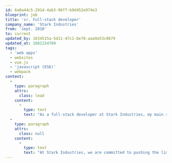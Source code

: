 ```yaml
---
id: 6a0a44c5-2914-4ab3-96ff-b9d452e974e3
blueprint: job
title: 'sr. Full-stack developer'
company_name: 'Stark Industries'
from: 'sept. 2010'
to: current
updated_by: 1634515a-5d11-47c1-be78-aaa9a53c0679
updated_at: 1681154769
tags:
  - 'web apps'
  - websites
  - vue.js
  - 'javascript (ES6)'
  - webpack
content:
  -
    type: paragraph
    attrs:
      class: lead
    content:
      -
        type: text
        text: "As a full-stack developer at Stark Industries, my main responsibility is to design and develop cutting-edge technology that pushes the boundaries of what's possible. Working closely with a team of engineers and scientists, I leverage my expertise in rocket building to create innovative solutions that solve complex problems and improve the lives of people around the world."
  -
    type: paragraph
    attrs:
      class: null
    content:
      -
        type: text
        text: "At Stark Industries, we are committed to pushing the limits of technology and exploring new frontiers. As a member of this team, I am constantly challenged to think outside the box and come up with novel solutions to some of the world's biggest challenges. I am proud to be a part of this groundbreaking work, and I am excited to continue pushing the boundaries of what's possible at Stark Industries."
---
```

